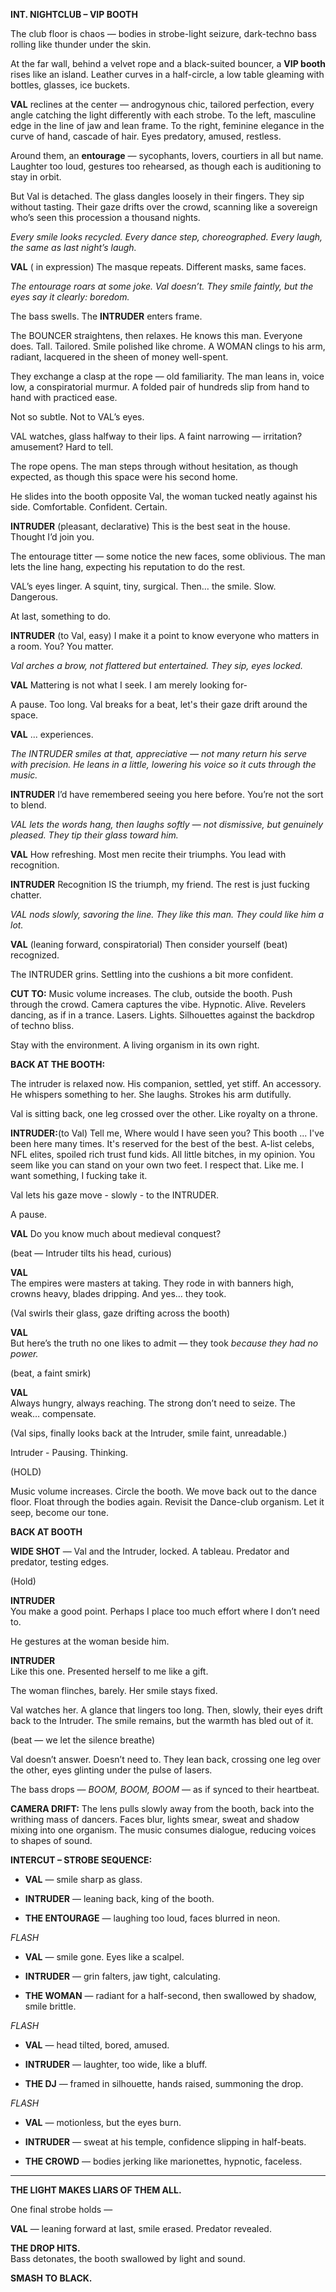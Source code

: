 **INT. NIGHTCLUB – VIP BOOTH**

The club floor is chaos — bodies in strobe-light seizure, dark-techno bass rolling like thunder under the skin.

At the far wall, behind a velvet rope and a black-suited bouncer, a **VIP booth** rises like an island. Leather curves in a half-circle, a low table gleaming with bottles, glasses, ice buckets.

**VAL** reclines at the center — androgynous chic, tailored perfection, every angle catching the light differently with each strobe. To the left, masculine edge in the line of jaw and lean frame. To the right, feminine elegance in the curve of hand, cascade of hair. Eyes predatory, amused, restless.

Around them, an **entourage** — sycophants, lovers, courtiers in all but name. Laughter too loud, gestures too rehearsed, as though each is auditioning to stay in orbit.

But Val is detached. The glass dangles loosely in their fingers. They sip without tasting. Their gaze drifts over the crowd, scanning like a sovereign who’s seen this procession a thousand nights.

_Every smile looks recycled. Every dance step, choreographed. Every laugh, the same as last night’s laugh._

**VAL** ( in expression) The masque repeats. Different masks, same faces.

_The entourage roars at some joke. Val doesn’t. They smile faintly, but the eyes say it clearly: boredom._

The bass swells. The **INTRUDER** enters frame.

The BOUNCER straightens, then relaxes. He knows this man. Everyone does. Tall. Tailored. Smile polished like chrome. A WOMAN clings to his arm, radiant, lacquered in the sheen of money well-spent.

They exchange a clasp at the rope — old familiarity. The man leans in, voice low, a conspiratorial murmur. A folded pair of hundreds slip from hand to hand with practiced ease.

Not so subtle. Not to VAL’s eyes.

VAL watches, glass halfway to their lips. A faint narrowing — irritation? amusement? Hard to tell.

The rope opens. The man steps through without hesitation, as though expected, as though this space were his second home.

He slides into the booth opposite Val, the woman tucked neatly against his side. Comfortable. Confident. Certain.

**INTRUDER** (pleasant, declarative) 
This is the best seat in the house. Thought I’d join you.

The entourage titter — some notice the new faces, some oblivious. The man lets the line hang, expecting his reputation to do the rest.

VAL’s eyes linger. A squint, tiny, surgical. Then… the smile. Slow. Dangerous.

At last, something to do.

**INTRUDER** (to Val, easy) 
I make it a point to know everyone who matters in a room. You? You matter.

_Val arches a brow, not flattered but entertained. They sip, eyes locked._

**VAL** 
Mattering is not what I seek.  I am merely looking for-

A pause.  Too long.
Val breaks for a beat, let's their gaze drift around the space.

**VAL**
... experiences.

_The INTRUDER smiles at that, appreciative — not many return his serve with precision. He leans in a little, lowering his voice so it cuts through the music._

**INTRUDER** 
I’d have remembered seeing you here before. You’re not the sort to blend.

_VAL lets the words hang, then laughs softly — not dismissive, but genuinely pleased. They tip their glass toward him._

**VAL** How refreshing. Most men recite their triumphs. You lead with recognition.

**INTRUDER** Recognition IS the triumph, my friend. The rest is just fucking chatter.

_VAL nods slowly, savoring the line. They like this man. They could like him a lot._

**VAL** (leaning forward, conspiratorial) Then consider yourself (beat) recognized.

The INTRUDER grins.  Settling into the cushions a bit more confident.

**CUT TO:**
Music volume increases.  The club, outside the booth.  Push through the crowd.  Camera captures the vibe.   Hypnotic.  Alive.  Revelers dancing, as if in a trance.  Lasers. Lights. Silhouettes against the backdrop of techno bliss.

Stay with the environment.  A living organism in its own right.

**BACK AT THE BOOTH:**

The intruder is relaxed now.  His companion, settled, yet stiff.  An accessory.  He whispers something to her.  She laughs. Strokes his arm dutifully.

Val is sitting back, one leg crossed over the other.  Like royalty on a throne.

**INTRUDER:**(to Val)
Tell me, Where would I have seen you?  This booth ... I've been here many times.  It's reserved for the best of the best.  A-list celebs, NFL elites, spoiled rich trust fund kids.  All little bitches, in my opinion.  You seem like you can stand on your own two feet.  I respect that.  Like me.  I want something, I fucking take it.

Val lets his gaze move - slowly - to the INTRUDER.

A pause.

**VAL**
Do you know much about medieval conquest?

(beat — Intruder tilts his head, curious)

**VAL**  
The empires were masters at taking. They rode in with banners high, crowns heavy, blades dripping. And yes… they took.

(Val swirls their glass, gaze drifting across the booth)

**VAL**  
But here’s the truth no one likes to admit — they took _because they had no power._

(beat, a faint smirk)

**VAL**  
Always hungry, always reaching. The strong don’t need to seize. The weak… compensate.

(Val sips, finally looks back at the Intruder, smile faint, unreadable.)

Intruder - Pausing. Thinking.

(HOLD)

Music volume increases. Circle the booth.  We move back out to the dance floor.  Float through the bodies again.  Revisit the Dance-club organism.  Let it seep, become our tone.

**BACK AT BOOTH**

**WIDE SHOT** — Val and the Intruder, locked. A tableau. Predator and predator, testing edges.

(Hold)

**INTRUDER**  
You make a good point. Perhaps I place too much effort where I don’t need to.

He gestures at the woman beside him.

**INTRUDER**  
Like this one. Presented herself to me like a gift.

The woman flinches, barely. Her smile stays fixed.

Val watches her. A glance that lingers too long. Then, slowly, their eyes drift back to the Intruder. The smile remains, but the warmth has bled out of it.

(beat — we let the silence breathe)

Val doesn’t answer. Doesn’t need to. They lean back, crossing one leg over the other, eyes glinting under the pulse of lasers.

The bass drops — _BOOM, BOOM, BOOM_ — as if synced to their heartbeat.

**CAMERA DRIFT:** The lens pulls slowly away from the booth, back into the writhing mass of dancers. Faces blur, lights smear, sweat and shadow mixing into one organism. The music consumes dialogue, reducing voices to shapes of sound.

**INTERCUT – STROBE SEQUENCE:**

- **VAL** — smile sharp as glass.
    
- **INTRUDER** — leaning back, king of the booth.
    
- **THE ENTOURAGE** — laughing too loud, faces blurred in neon.
    

_FLASH_

- **VAL** — smile gone. Eyes like a scalpel.
    
- **INTRUDER** — grin falters, jaw tight, calculating.
    
- **THE WOMAN** — radiant for a half-second, then swallowed by shadow, smile brittle.
    

_FLASH_

- **VAL** — head tilted, bored, amused.
    
- **INTRUDER** — laughter, too wide, like a bluff.
    
- **THE DJ** — framed in silhouette, hands raised, summoning the drop.
    

_FLASH_

- **VAL** — motionless, but the eyes burn.
    
- **INTRUDER** — sweat at his temple, confidence slipping in half-beats.
    
- **THE CROWD** — bodies jerking like marionettes, hypnotic, faceless.
    

---

**THE LIGHT MAKES LIARS OF THEM ALL.**

One final strobe holds —

**VAL** — leaning forward at last, smile erased. Predator revealed.

**THE DROP HITS.**  
Bass detonates, the booth swallowed by light and sound.

**SMASH TO BLACK.**